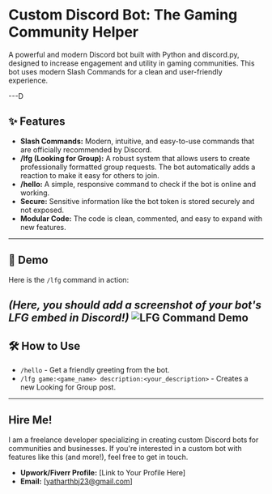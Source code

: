 # Custom Discord Bot: The Gaming Community Helper

A powerful and modern Discord bot built with Python and discord.py, designed to increase engagement and utility in gaming communities. This bot uses modern Slash Commands for a clean and user-friendly experience.

---D

## ✨ Features

* **Slash Commands:** Modern, intuitive, and easy-to-use commands that are officially recommended by Discord.
* **/lfg (Looking for Group):** A robust system that allows users to create professionally formatted group requests. The bot automatically adds a reaction to make it easy for others to join.
* **/hello:** A simple, responsive command to check if the bot is online and working.
* **Secure:** Sensitive information like the bot token is stored securely and not exposed.
* **Modular Code:** The code is clean, commented, and easy to expand with new features.

---

## 🚀 Demo

Here is the `/lfg` command in action:

*(Here, you should add a screenshot of your bot's LFG embed in Discord!)*
![LFG Command Demo](https://github.com/user-attachments/assets/e0b0813c-fe6a-445f-8222-12f267a837a5)
---

## 🛠️ How to Use

* `/hello` - Get a friendly greeting from the bot.
* `/lfg game:<game_name> description:<your_description>` - Creates a new Looking for Group post.

---

##  Hire Me!

I am a freelance developer specializing in creating custom Discord bots for communities and businesses. If you're interested in a custom bot with features like this (and more!), feel free to get in touch.

* **Upwork/Fiverr Profile:** [Link to Your Profile Here]
* **Email:** [yatharthbj23@gmail.com]
